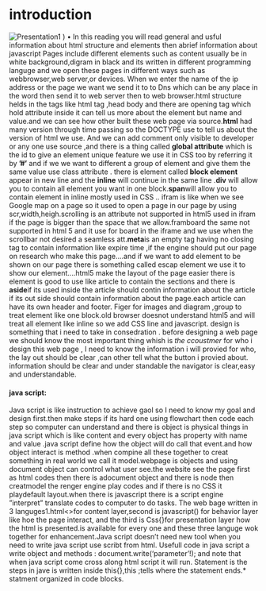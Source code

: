 # introduction

![Presentation1](https://user-images.githubusercontent.com/79834331/111043972-98969480-83fa-11eb-882e-ddd8ca956ba2.png)
)
•	In this reading you will read general and usful information about html structure and elements then abrief information about javascript
Pages include different elements such as content usually be in white background,digram in black and its written in different programming 
languge and we open these pages in different ways such as webbrowser,web server,or devices. When we enter the name of the ip address or the page 
we want we send it to to Dns which can be any place in the word then send it to web server then to web browser.html structure helds in the tags like
html tag ,head body and there are opening tag which hold attribute inside it can tell us more about the element but name and value.and we can see how
other built these web page via source.**html** had many version through time passing so the DOCTYPE use to tell us about the version of html we use.
And we can add comment only visible to developer or any one use source ,and there is a thing called **global attribute** which is the id to give an element
unique feature we use it in CSS too by referring it by **’#’** and if we we want to different a group of element and give them the same value use class attribute .
there is element called **block element** appear in new line and the **inline** will continue in the same line .**div** will allow you to contain
all element you want in one block.**span**will allow you to contain element in inline mostly used in CSS ..	ifram is like when we see Google map on
a page so it used to open a page in our page by using scr,width,heigh.scrolling is an attribute not supported in 	html5 used in ifram if the page is
bigger than the space that we allow.framboard the same not supported in html 5 and it use for board in the iframe and we use
 when the scrollbar not desired a seamless att.**meta**is an empty tag having no closing tag to contain information like expire time ,if the engine should 
 put our page on research who make this page….and if we want to add element to be shown on our page there is something called escap element we use it to
 show our element....html5 make the layout of the page easier there is element is good to use like article to contain the sections and there 
 is **aside**if its used inside the article should contin information about the article if its out side should contain information about the page.each article can
 have its own header and footer. Figer for images and diagram ,group to treat element like one block.old browser doesnot understand html5 and will treat  all element like 
 inline so we add CSS line and javascript.  design is something that i need to take in consedration . before designing a web page we should know the most important thing whish
 is *the ccoustmer* for who i design this web page , I need to know  the information i will provied for who, the lay out should be clear ,can other tell what the button i 
 provied about. information should be clear and under standable the navigator is clear,easy and understandable.
#### java script:
Java script is like instruction to achieve gaol so I need to know my goal and design first.then make steps if its hard one using flowchart then 
code each step so computer can understand and there is object  is physical things in java script which is like content and every object has property
with name and value .java script define how the object will do call that event.and how object interact is method .when compine all these together to creat
something in real world we call it model.webpage is objects and using document object can control what user see.the website see the page first as html codes
then there is adocument object and there is node then creatmodel the renger engine play codes and if there is no CSS it playdefault layout.when there is javascript
there is a script engine ”interpret”   translate codes to computer to do tasks.  The web bage written in 3 languges1.html<>for content layer,second is javascript()
for  behavior layer like hoe the page interact, and the third is Css{}for presentation layer how the html is presented.is available for every one and these three 
languge wok together for enhancement.Java script doesn’t need new tool when you need to write java script use scribt from html.  Usefull code in java script a write
object and methods : document.write(‘parameter’!); and note that when java  script come cross along html script it will run. Statement is the steps in jave
is written inside this{},this ;tells where the statement ends.* statment organized in code blocks.

 


